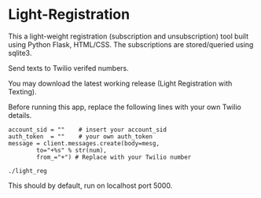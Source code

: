 # Light-Registration

This a light-weight registration (subscription and unsubscription) tool built using Python Flask, HTML/CSS.
The subscriptions are stored/queried using sqlite3.

Send texts to Twilio verifed numbers.

You may download the latest working release (Light Registration with Texting).

Before running this app, replace the following lines with your own Twilio details.
```
account_sid = ""	# insert your account_sid
auth_token  = ""	# your own auth_token
message = client.messages.create(body=mesg,
	    to="+%s" % str(num),    
	    from_="+") # Replace with your Twilio number
```

```
./light_reg
```
This should by default, run on localhost port 5000.
